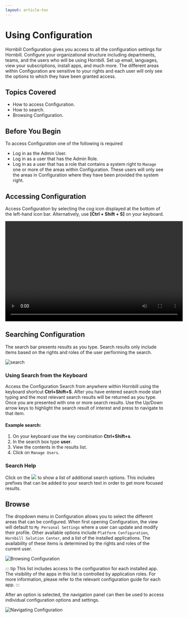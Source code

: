 ```yaml
---
layout: article-toc
---
```

# Using Configuration
Hornbill Configuration gives you access to all the configuration settings for Hornbill. Configure your organizational structure including departments, teams, and the users who will be using Hornbill.  Set up email, languages, view your subscriptions, install apps, and much more. The different areas within Configuration are sensitive to your rights and each user will only see the options to which they have been granted access.

## Topics Covered
* How to access Configuration.
* How to search.
* Browsing Configuration.

## Before You Begin
To access Configuration one of the following is required
* Log in as the Admin User.
* Log in as a user that has the Admin Role.
* Log in as a user that has a role that contains a system right to `Manage` one or more of the areas within Configuration. These users will only see the areas in Configuration where they have been provided the system right.

## Accessing Configuration
Access Configuration by selecting the cog icon displayed at the bottom of the left-hand icon bar. Alternatively, use **[Ctrl + Shift + S]** on your keyboard.

<video width="560" height="315" controls>
  <source src="https://wiki.hornbill.com/images/5/58/Configuration.mp4" type="video/mp4">
  Video not supported in your browser
</video>

## Searching Configuration
The search bar presents results as you type. Search results only include items based on the rights and roles of the user performing the search.

![search]( _books/esp-config/images/search-config.png )

### Using Search from the Keyboard
Access the Configuration Search from anywhere within Hornbill using the keyboard shortcut **Ctrl+Shift+S**. After you have entered search mode start typing and the most relevant search results will be returned as you type. Once you are presented with one or more search results. Use the Up/Down arrow keys to highlight the search result of interest and press <return> to navigate to that item.

#### Example search:
1. On your keyboard use the key combination **Ctrl+Shift+s**.
1. In the search box type **user**.
1. View the contents in the results list.
1. Click on `Manage Users`.

### Search Help
Click on the <img src="_books/esp-config/images/search-help.png"> to show a list of additional search options. This includes prefixes that can be added to your search text in order to get more focused results.

## Browse
The dropdown menu in Configuration allows you to select the different areas that can be configured. When first opening Configuration, the view will default to `My Personal Settings` where a user can update and modify their profile. Other available options include `Platform Configuration`, `Hornbill Solution Center`, and a list of the installed applications.  The availability of these items is determined by the rights and roles of the current user.

![Browsing Configuration](_books/esp-config/images/browse-configuration.png)

::: tip
This list includes access to the configuration for each installed app. The visibility of the apps in this list is controlled by application roles. For more information, please refer to the relevant configuration guide for each app.
:::

After an option is selected, the navigation panel can then be used to access individual configuration options and settings.

![Navigating Configuration](_books/esp-config/images/navigating-configuration.png)